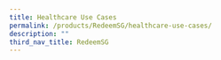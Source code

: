 ```yaml
---
title: Healthcare Use Cases
permalink: /products/RedeemSG/healthcare-use-cases/
description: ""
third_nav_title: RedeemSG
---
```


